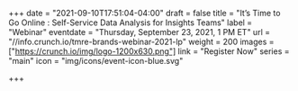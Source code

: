 +++
date = "2021-09-10T17:51:04-04:00"
draft = false
title = "It’s Time to Go Online : Self-Service Data Analysis for Insights Teams"
label = "Webinar"
eventdate = "Thursday, September 23, 2021, 1 PM ET"
url = "//info.crunch.io/tmre-brands-webinar-2021-lp"
weight = 200
images = ["https://crunch.io/img/logo-1200x630.png"]
link = "Register Now"
series = "main"
icon = "img/icons/event-icon-blue.svg"

+++
